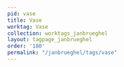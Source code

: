 ```yaml
---
pid: vase
title: Vase
worktag: Vase
collection: worktags_janbrueghel
layout: tagpage_janbrueghel
order: '180'
permalink: "/janbrueghel/tags/vase"
---
```

